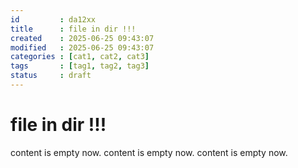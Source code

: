 ```yaml
---
id         : da12xx
title      : file in dir !!!
created    : 2025-06-25 09:43:07
modified   : 2025-06-25 09:43:07
categories : [cat1, cat2, cat3]
tags       : [tag1, tag2, tag3]
status     : draft
---
```


# file in dir !!!

content is empty now.
content is empty now.
content is empty now.

